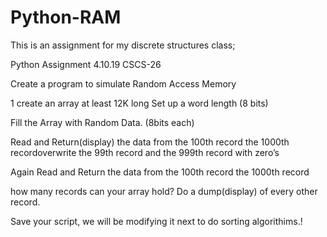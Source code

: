 # Python-RAM
This is an assignment for my discrete structures class;

Python Assignment 4.10.19 
CSCS-26

Create a program to simulate
Random Access Memory

1 create an array  at least 12K long
Set up a word length (8 bits)

Fill the Array with Random Data. (8bits each)

Read and Return(display) the data from 
the 100th record 
the 1000th recordoverwrite the 99th record and the 999th record with zero’s  

Again 
Read and Return the data from the 100th record 
the 1000th record

how many records can your array hold?
Do a dump(display) of every other record.

Save your script, we will be modifying it next to do sorting algorithims.!
